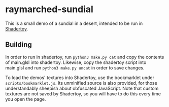 # raymarched-sundial

This is a small demo of a sundial in a desert, intended to be run in [Shadertoy](https://www.shadertoy.com). 

## Building
In order to run in shadertoy, run `python3 make.py cat` and copy the contents
of main.glsl into shadertoy. Likewise, copy the shadertoy script into main.glsl
and run `python3 make.py uncat` in order to save changes.

To load the demos' textures into Shadertoy, use the bookmarklet under `scripts/bookmarklet.js`. Its unminified source is also provided, for those understandably sheepish about obfuscated JavaScript. Note that custom textures are not saved by Shadertoy, so you will have to do this every time you open the page.
